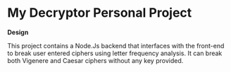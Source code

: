 # My Decryptor Personal Project

**Design**

This project contains a Node.Js backend that interfaces with the front-end to break user entered ciphers using letter frequency analysis. It can break both Vigenere and Caesar ciphers without any key provided.



